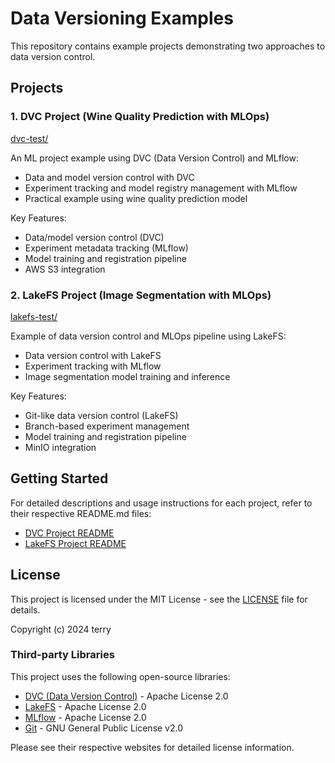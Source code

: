 # Data Versioning Examples

This repository contains example projects demonstrating two approaches to data version control.

## Projects

### 1. DVC Project (Wine Quality Prediction with MLOps)

[dvc-test/](./dvc-test)

An ML project example using DVC (Data Version Control) and MLflow:
- Data and model version control with DVC
- Experiment tracking and model registry management with MLflow
- Practical example using wine quality prediction model

Key Features:
- Data/model version control (DVC)
- Experiment metadata tracking (MLflow)
- Model training and registration pipeline
- AWS S3 integration

### 2. LakeFS Project (Image Segmentation with MLOps)

[lakefs-test/](./lakefs-test)

Example of data version control and MLOps pipeline using LakeFS:
- Data version control with LakeFS
- Experiment tracking with MLflow
- Image segmentation model training and inference

Key Features:
- Git-like data version control (LakeFS)
- Branch-based experiment management
- Model training and registration pipeline
- MinIO integration

## Getting Started

For detailed descriptions and usage instructions for each project, refer to their respective README.md files:
- [DVC Project README](./dvc-test/README.md)
- [LakeFS Project README](./lakefs-test/README.md)

## License

This project is licensed under the MIT License - see the [LICENSE](LICENSE) file for details.

Copyright (c) 2024 terry

### Third-party Libraries
This project uses the following open-source libraries:
- [DVC (Data Version Control)](https://dvc.org/) - Apache License 2.0
- [LakeFS](https://lakefs.io/) - Apache License 2.0
- [MLflow](https://mlflow.org/) - Apache License 2.0
- [Git](https://git-scm.com/) - GNU General Public License v2.0

Please see their respective websites for detailed license information.